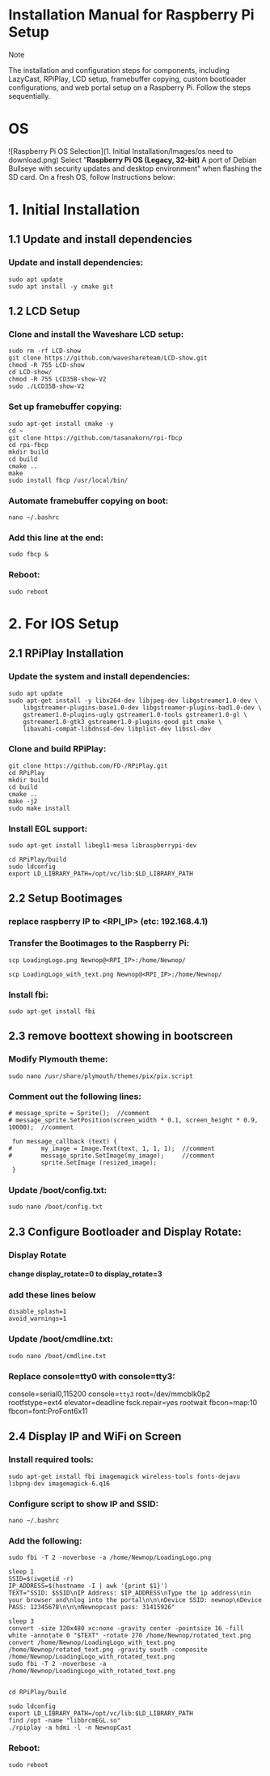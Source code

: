 # Installation Manual for Raspberry Pi Setup

> [!NOTE]
> The installation and configuration steps for components, including LazyCast, RPiPlay, LCD setup, framebuffer copying, custom bootloader configurations, and web portal setup on a Raspberry Pi. Follow the steps sequentially.

# OS
![Raspberry Pi OS Selection](1. Initial Installation/Images/os need to download.png)
Select "**Raspberry Pi OS (Legacy, 32-bit)** A port of Debian Bullseye with security updates and desktop environment" when flashing the SD card.
On a fresh OS, follow Instructions below:


# 1. Initial Installation

## 1.1 Update and install dependencies
### Update and install dependencies:

```
sudo apt update
sudo apt install -y cmake git
```


## 1.2 LCD Setup

### Clone and install the Waveshare LCD setup:
```
sudo rm -rf LCD-show
git clone https://github.com/waveshareteam/LCD-show.git
chmod -R 755 LCD-show
cd LCD-show/
chmod -R 755 LCD35B-show-V2
sudo ./LCD35B-show-V2
```

### Set up framebuffer copying:
```
sudo apt-get install cmake -y
cd ~
git clone https://github.com/tasanakorn/rpi-fbcp
cd rpi-fbcp
mkdir build
cd build
cmake ..
make
sudo install fbcp /usr/local/bin/
```

### Automate framebuffer copying on boot:
```
nano ~/.bashrc
```

### Add this line at the end:
```
sudo fbcp &
```
### Reboot:
```
sudo reboot
```


# 2. For IOS Setup
## 2.1 RPiPlay Installation

### Update the system and install dependencies:
```
sudo apt update
sudo apt-get install -y libx264-dev libjpeg-dev libgstreamer1.0-dev \
    libgstreamer-plugins-base1.0-dev libgstreamer-plugins-bad1.0-dev \
    gstreamer1.0-plugins-ugly gstreamer1.0-tools gstreamer1.0-gl \
    gstreamer1.0-gtk3 gstreamer1.0-plugins-good git cmake \
    libavahi-compat-libdnssd-dev libplist-dev libssl-dev
```

### Clone and build RPiPlay:
```
git clone https://github.com/FD-/RPiPlay.git
cd RPiPlay
mkdir build
cd build
cmake ..
make -j2
sudo make install
```

### Install EGL support:
```
sudo apt-get install libegl1-mesa libraspberrypi-dev
```
```
cd RPiPlay/build
sudo ldconfig
export LD_LIBRARY_PATH=/opt/vc/lib:$LD_LIBRARY_PATH
```

## 2.2 Setup Bootimages

### replace raspberry IP to <RPI_IP> (etc: 192.168.4.1)
### Transfer the Bootimages to the Raspberry Pi:
```
scp LoadingLogo.png Newnop@<RPI_IP>:/home/Newnop/
```
```
scp LoadingLogo_with_text.png Newnop@<RPI_IP>:/home/Newnop/
```
### Install fbi:
```
sudo apt-get install fbi
```


## 2.3 remove boottext showing in bootscreen

### Modify Plymouth theme:
```
sudo nano /usr/share/plymouth/themes/pix/pix.script
```

### Comment out the following lines:
```
# message_sprite = Sprite();  //comment
# message_sprite.SetPosition(screen_width * 0.1, screen_height * 0.9, 10000);  //comment
 
 fun message_callback (text) {
#        my_image = Image.Text(text, 1, 1, 1);  //comment
#        message_sprite.SetImage(my_image);     //comment
         sprite.SetImage (resized_image);
 }
```

### Update /boot/config.txt:
```
sudo nano /boot/config.txt
```

## 2.3 Configure Bootloader and Display Rotate:

### Display Rotate
#### change display_rotate=0 to display_rotate=3

### add these lines below
```
disable_splash=1
avoid_warnings=1
```

### Update /boot/cmdline.txt:
```
sudo nano /boot/cmdline.txt
```

### Replace console=tty0  with console=tty3:
console=serial0,115200 console=``tty3`` root=/dev/mmcblk0p2 rootfstype=ext4 elevator=deadline fsck.repair=yes rootwait fbcon=map:10 fbcon=font:ProFont6x11


## 2.4 Display IP and WiFi on Screen

### Install required tools:
```
sudo apt-get install fbi imagemagick wireless-tools fonts-dejavu libpng-dev imagemagick-6.q16
```
### Configure script to show IP and SSID:
```
nano ~/.bashrc
```
### Add the following:
```
sudo fbi -T 2 -noverbose -a /home/Newnop/LoadingLogo.png

sleep 1
SSID=$(iwgetid -r)
IP_ADDRESS=$(hostname -I | awk '{print $1}')
TEXT="SSID: $SSID\nIP Address: $IP_ADDRESS\nType the ip address\nin your browser and\nlog into the portal\n\n\nDevice SSID: newnop\nDevice PASS: 12345678\n\n\nNewnopcast pass: 31415926"

sleep 3
convert -size 320x480 xc:none -gravity center -pointsize 16 -fill white -annotate 0 "$TEXT" -rotate 270 /home/Newnop/rotated_text.png
convert /home/Newnop/LoadingLogo_with_text.png /home/Newnop/rotated_text.png -gravity south -composite /home/Newnop/LoadingLogo_with_rotated_text.png
sudo fbi -T 2 -noverbose -a /home/Newnop/LoadingLogo_with_rotated_text.png


cd RPiPlay/build

sudo ldconfig
export LD_LIBRARY_PATH=/opt/vc/lib:$LD_LIBRARY_PATH
find /opt -name "libbrcmEGL.so"
./rpiplay -a hdmi -l -n NewnopCast
```

### Reboot:
```
sudo reboot
```

